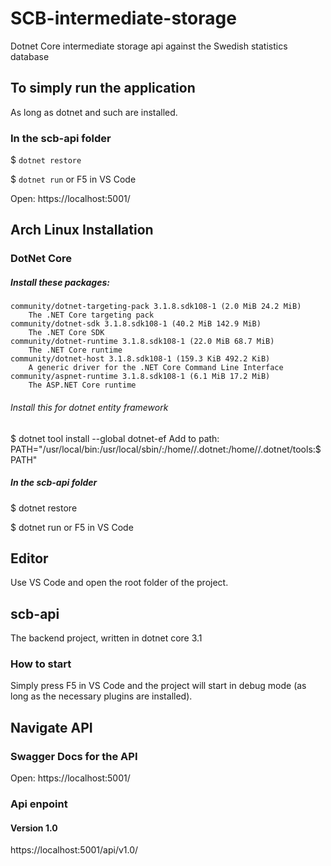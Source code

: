 # SCB-intermediate-storage
Dotnet Core intermediate storage api against the Swedish statistics database

## To simply run the application
As long as dotnet and such are installed.

### In the scb-api folder

$ `dotnet restore`

$ `dotnet run` or F5 in VS Code

Open: https://localhost:5001/

## Arch Linux Installation
### DotNet Core
##### Install these packages:
```
community/dotnet-targeting-pack 3.1.8.sdk108-1 (2.0 MiB 24.2 MiB)
    The .NET Core targeting pack
community/dotnet-sdk 3.1.8.sdk108-1 (40.2 MiB 142.9 MiB)
    The .NET Core SDK
community/dotnet-runtime 3.1.8.sdk108-1 (22.0 MiB 68.7 MiB)
    The .NET Core runtime
community/dotnet-host 3.1.8.sdk108-1 (159.3 KiB 492.2 KiB)
    A generic driver for the .NET Core Command Line Interface
community/aspnet-runtime 3.1.8.sdk108-1 (6.1 MiB 17.2 MiB)
    The ASP.NET Core runtime
```

###### Install this for dotnet entity framework
$ dotnet tool install --global dotnet-ef
Add to path: PATH="/usr/local/bin:/usr/local/sbin/:/home/<user>/.dotnet:/home/<user>/.dotnet/tools:$PATH"

##### In the scb-api folder
$ dotnet restore

$ dotnet run
or F5 in VS Code

## Editor
Use VS Code and open the root folder of the project.

## scb-api
The backend project, written in dotnet core 3.1

### How to start
Simply press F5 in VS Code and the project will start in debug mode (as long as the necessary plugins are installed).

## Navigate API

### Swagger Docs for the API
Open: https://localhost:5001/

### Api enpoint
#### Version 1.0
https://localhost:5001/api/v1.0/
